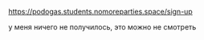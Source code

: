 https://podogas.students.nomoreparties.space/sign-up

у меня ничего не получилось, это можно не смотреть